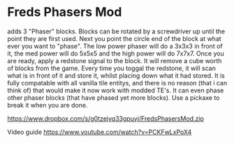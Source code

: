 Freds Phasers Mod
=======================

adds 3 "Phaser" blocks. Blocks can be rotated by a screwdriver up until the point they are first used. Next you point the circle end of the block at what ever you want to "phase". The low power phaser will do a 3x3x3 in front of it, the med power will do 5x5x5 and the high power will do 7x7x7. Once you are ready, apply a redstone signal to the block. It will remove a cube worth of blocks from the game.  Every time you toggal the redstone, it will scan what is in front of it and store it, whilst placing down what it had stored.  It is fully compatable with all vanilla tile entitys, and there is no reason (that i can think of) that would make it now work with modded TE's. It can even phase other phaser blocks (that have phased yet more blocks).  Use a pickaxe to break it when you are done.

https://www.dropbox.com/s/g0tzejyq33gpuvj/FredsPhasersMod.zip

Video guide https://www.youtube.com/watch?v=PCKFwLxPoX4

